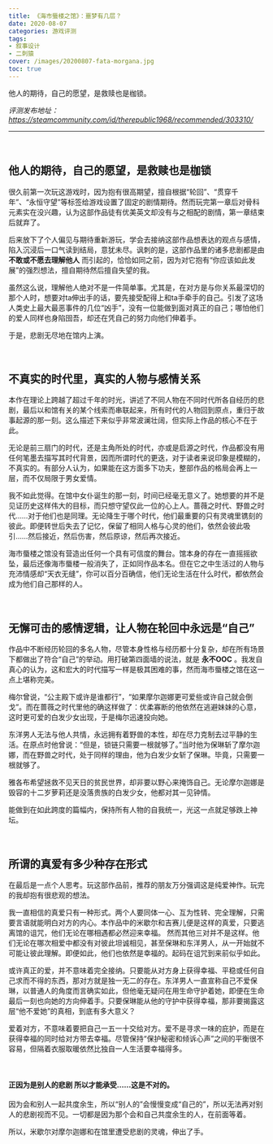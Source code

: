 ```yaml
---
title: 《海市蜃楼之馆》：噩梦有几层？
date: 2020-08-07
categories: 游戏评测
tags: 
- 叙事设计
- 二刺猿
cover: /images/20200807-fata-morgana.jpg
toc: true
---
```


他人的期待，自己的愿望，是救赎也是枷锁。

<!--more-->

*评测发布地址：https://steamcommunity.com/id/therepublic1968/recommended/303310/*

---

</br>

## 他人的期待，自己的愿望，是救赎也是枷锁



很久前第一次玩这游戏时，因为抱有很高期望，擅自根据“轮回”、“贯穿千年”、“永恒守望”等标签给游戏设置了固定的剧情期待。然而玩完第一章后对骨科元素实在没兴趣，认为这部作品徒有优美英文却没有与之相配的剧情，第一章结束后就弃了。

后来放下了个人偏见与期待重新游玩，学会去接纳这部作品想表达的观点与感情，陷入沉浸后一口气读到结局，意犹未尽。讽刺的是，这部作品里的诸多悲剧都是由 **不敢或不愿去理解他人** 而引起的，恰恰如同之前，因为对它抱有“你应该如此发展”的强烈想法，擅自期待然后擅自失望的我。

虽然这么说，理解他人绝对不是一件简单事。尤其是，在对方是与你关系最深切的那个人时，想要对ta伸出手的话，要先接受配得上和ta手牵手的自己。引发了这场人类史上最大最恶事件的几位“凶手”，没有一位能做到面对真正的自己；哪怕他们的爱人同样也身陷囹吾，却还在凭自己的努力向他们伸着手。

于是，悲剧无尽地在馆内上演。

</br>

## 不真实的时代里，真实的人物与感情关系


本作在理论上跨越了超过千年的时光，讲述了不同人物在不同时代所各自经历的悲剧，最后以和馆有关的某个线索而串联起来，所有时代的人物回到原点，重归于故事起源的那一刻。这么描述下来似乎非常波澜壮阔，但实际上作品的核心不在于此。

无论是前三扇门的时代，还是主角所处的时代，亦或是启源之时代，作品都没有用任何笔墨去描写其时代背景，因而所谓时代的更迭，对于读者来说印象是模糊的，不真实的。有部分人认为，如果能在这方面多下功夫，整部作品的格局会再上一层，而不仅局限于男女爱情。

我不如此觉得。在馆中女仆诞生的那一刻，时间已经毫无意义了。她想要的并不是见证历史这样伟大的目标，而只想守望仅此一位的心上人。蔷薇之时代、野兽之时代……对于他们也是同理。无论降生于哪个时代，他们最重要的只有灵魂里镌刻的彼此。即便转世后失去了记忆，保留了相同人格与心灵的他们，依然会彼此吸引……然后接近，然后伤害，然后原谅，然后再次接近。

海市蜃楼之馆没有营造出任何一个具有可信度的舞台。馆本身的存在一直摇摇欲坠，最后还像海市蜃楼一般消失了，正如同作品本名。但在它之中生活过的人物与充沛情感却“天衣无缝”，你可以百分百确信，他们无论生活在什么时代，都依然会成为他们自己那样的人。

</br>

## 无懈可击的感情逻辑，让人物在轮回中永远是“自己”


作品中不断经历轮回的多名人物，尽管本身性格与经历都十分复杂，却在所有场景下都做出了符合“自己”的举动。用打破第四面墙的说法，就是 **永不OOC** 。我发自真心的认为，这和宏大的时代描写一样是极其困难的事，然而海市蜃楼之馆在这一点上堪称完美。

梅尔曾说，“公主殿下或许是谁都行”，“如果摩尔迦娜更可爱些或许自己就会倒戈”。而在蔷薇之时代里他的确这样做了：优柔寡断的他依然在逃避妹妹的心意，这时更可爱的白发少女出现，于是梅尔迅速投向她。

东洋男人无法与他人共情，永远拥有着野兽的本性，却在尽力克制去过平静的生活。在原点时他曾说：“但是，锁链只需要一根就够了。”当时他为保琳斩了摩尔迦娜，而在野兽之时代，处于同样的理由，他为白发少女斩了保琳。毕竟，只需要一根就够了。

雅各布希望拯救不见天日的贫民世界，却非要以野心来掩饰自己。无论摩尔迦娜是毁容的十二岁萝莉还是没落贵族的白发少女，他都对其一见钟情。

能做到在如此跨度的篇幅内，保持所有人物的自我统一，光这一点就足够跌上神坛。

</br>

## 所谓的真爱有多少种存在形式


在最后是一点个人思考。玩这部作品前，推荐的朋友万分强调这是纯爱神作。玩完的我却抱有很悲观的想法。

我一直相信的真爱只有一种形式。两个人要同体一心、互为性转、完全理解，只需要言语就能明白对方的内心。本作品中的米歇尔和吉赛儿便是这样的真爱，只要逃离馆的诅咒，他们无论在哪相遇都必然迎来幸福。
然而其他三对并不是这样。他们无论在哪次相爱中都没有对彼此坦诚相见，甚至保琳和东洋男人，从一开始就不可能让彼此理解。即便如此，他们也依然是幸福的。起码在诅咒到来前似乎如此。

或许真正的爱，并不意味着完全接纳。只要能从对方身上获得幸福、平稳或任何自己求而不得的东西，那对方就是独一无二的存在。东洋男人一直宣称自己不爱保琳，以普通人的角度而言确实如此，但他毫无疑问在用生命守护着她，即便在生命最后一刻也向她的方向伸着手。只要保琳能从他的守护中获得幸福，那非要揭露这层“他不爱她”的真相，到底有多大意义？

爱着对方，不意味着要把自己一五一十交给对方。爱不是寻求一味的庇护，而是在获得幸福的同时给对方带去幸福。尽管保持“保护秘密和倾诉心声”之间的平衡很不容易，但隔着衣服取暖依然比独自一人生活要幸福得多。

</br>

#### 正因为是**别人**的悲剧 所以才能承受……这是不对的。


因为会和别人一起共度余生，所以“别人的”会慢慢变成“自己的”，所以无法再对别人的悲剧视而不见。一切都是因为那个会和自己共度余生的人，在前面等着。

所以，米歇尔对摩尔迦娜和在馆里遭受悲剧的灵魂，伸出了手。
